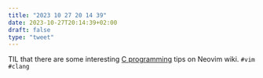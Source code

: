 ```yaml
---
title: "2023 10 27 20 14 39"
date: 2023-10-27T20:14:39+02:00
draft: false
type: "tweet"
---
```

TIL that there are some interesting [C programming](https://github.com/neovim/neovim/wiki/C-programming) tips on Neovim wiki. `#vim` `#clang`
